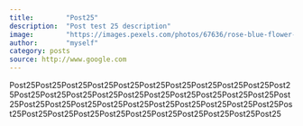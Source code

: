 ```yaml
---
title:        "Post25"
description:  "Post test 25 description"
image:        "https://images.pexels.com/photos/67636/rose-blue-flower-rose-blooms-67636.jpeg?auto=compress&cs=tinysrgb&dpr=1&w=500"
author:       "myself"
category: posts
source: http://www.google.com
---
```


Post25Post25Post25Post25Post25Post25Post25Post25Post25Post25Post25Post25Post25Post25Post25Post25Post25Post25Post25Post25Post25Post25Post25Post25Post25Post25Post25Post25Post25Post25Post25Post25Post25Post25Post25Post25Post25Post25Post25Post25Post25Post25Post25
